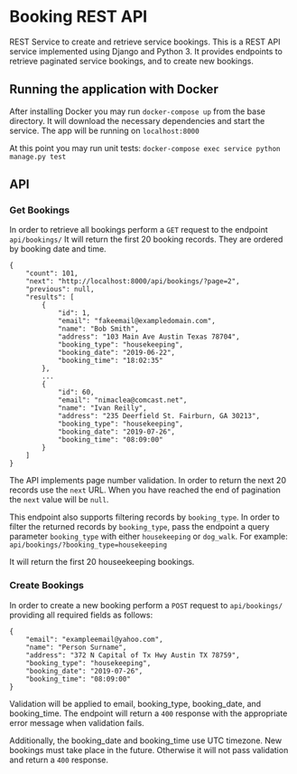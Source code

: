 # Booking REST API
REST Service to create and retrieve service bookings.
This is a REST API service implemented using Django and Python 3. It provides
endpoints to retrieve paginated service bookings, and to create new bookings.

## Running the application with Docker
After installing Docker you may run
`docker-compose up`
from the base directory.
It will download the necessary dependencies and start the service.
The app will be running on `localhost:8000`

At this point you may run unit tests:
`docker-compose exec service python manage.py test`


## API
### Get Bookings
In order to retrieve all bookings perform a `GET` request to the endpoint
`api/bookings/`
It will return the first 20 booking records. They are ordered by booking date
and time.

```
{
    "count": 101,
    "next": "http://localhost:8000/api/bookings/?page=2",
    "previous": null,
    "results": [
        {
            "id": 1,
            "email": "fakeemail@exampledomain.com",
            "name": "Bob Smith",
            "address": "103 Main Ave Austin Texas 78704",
            "booking_type": "housekeeping",
            "booking_date": "2019-06-22",
            "booking_time": "18:02:35"
        },
        ...
        {
            "id": 60,
            "email": "nimaclea@comcast.net",
            "name": "Ivan Reilly",
            "address": "235 Deerfield St. Fairburn, GA 30213",
            "booking_type": "housekeeping",
            "booking_date": "2019-07-26",
            "booking_time": "08:09:00"
        }
    ]
}
```

The API implements page number validation. In order to return the next 20
records use the `next` URL. When you have reached the end of pagination the
`next` value will be `null`.

This endpoint also supports filtering records by `booking_type`. In order to
filter the returned records by `booking_type`, pass the endpoint a query
parameter `booking_type` with either `housekeeping` or `dog_walk`. For example:
`api/bookings/?booking_type=housekeeping`

It will return the first 20 houseekeeping bookings.

### Create Bookings
In order to create a new booking perform a `POST` request to `api/bookings/`
providing all required fields as follows:

```
{
    "email": "exampleemail@yahoo.com",
    "name": "Person Surname",
    "address": "372 N Capital of Tx Hwy Austin TX 78759",
    "booking_type": "housekeeping",
    "booking_date": "2019-07-26",
    "booking_time": "08:09:00"
}
```

Validation will be applied to email, booking_type, booking_date, and
booking_time. The endpoint will return a `400` response with the appropriate
error message when validation fails.

Additionally, the booking_date and booking_time use UTC timezone. New bookings
must take place in the future. Otherwise it will not pass validation and return
a `400` response.
